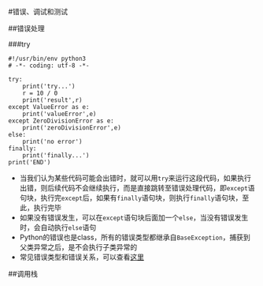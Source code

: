 #错误、调试和测试

##错误处理

###try

    #!/usr/bin/env python3
    # -*- coding: utf-8 -*-
    
    try:
        print('try...')
        r = 10 / 0
        print('result',r)
    except ValueError as e:
        print('valueError',e)
    except ZeroDivisionError as e:
        print('zeroDivisionError',e)
    else:
        print('no error')
    finally:
        print('finally...')
    print('END')
    
+ 当我们认为某些代码可能会出错时，就可以用`try`来运行这段代码，如果执行出错，则后续代码不会继续执行，而是直接跳转至错误处理代码，即`except`语句块，执行完`except`后，如果有`finally`语句块，则执行`finally`语句块，至此，执行完毕
+ 如果没有错误发生，可以在`except`语句块后面加一个`else`，当没有错误发生时，会自动执行`else`语句
+ Python的错误也是class，所有的错误类型都继承自`BaseException`，捕获到父类异常之后，是不会执行子类异常的
+ 常见错误类型和错误关系，可以查看[这里](https://docs.python.org/3/library/exceptions.html#exception-hierarchy)

##调用栈

